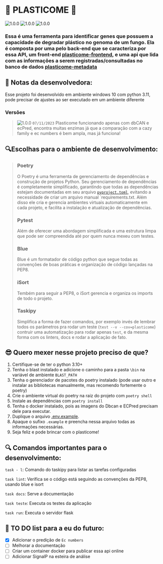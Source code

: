 [tag1-image]: https://img.shields.io/badge/-1.0.0-purple

[python-image]:https://img.shields.io/badge/python-^3.10-yellow
[blast-image]:https://img.shields.io/badge/blast-^2.15-gree
[poetry-image]: https://img.shields.io/badge/poetry-^1.5.1-blue


# 🍄 PLASTICOME 🍄
![1.0.0][python-image] ![1.0.0][poetry-image] ![1.0.0][blast-image]
### Essa é uma ferramenta para identificar genes que possuem a capacidade de degradar plástico no genoma de um fungo. Ela é composta por uma pelo back-end que se caracteriza por essa API, um front-end [plasticome-frontend](https://github.com/blueevee/plasticome-frontend), e uma api que lida com as informações a serem registradas/consultadas no banco de dados [plasticome-metadata](https://github.com/blueevee/plasticome-metadata)

## 💙 Notas da desenvolvedora:
Esse projeto foi desenvolvido em ambiente windows 10 com python 3.11, pode precisar de ajustes ao ser executado em um ambiente diferente

### Versões
>![1.0.0][tag1-image] `07/11/2023`
> Plasticome funcionando apenas com dbCAN e ecPred, encontra muitas enzimas já que a comparação com a cazy family e ec numbers é bem ampla, mas já funciona!

## 🔍Escolhas para o ambiente de desenvolvimento:
> ### Poetry
> O Poetry é uma ferramenta de gerenciamento de dependências e construção de projetos Python. Seu gerenciamento de dependências é completamente simplificado, garantindo que todas as dependências estejam documentadas em seu arquivo  [`pyproject.toml`](pyproject.toml), evitando a necessidade de criar um arquivo manual `requirements.txt. Além disso ele cria e gerencia ambientes virtuais automaticamente em cada projeto, e facilita a instalação e atualização de dependências.
>
> ### Pytest
> Além de oferecer uma abordagem simplificada e uma estrutura limpa que pode ser compreendida até por quem nunca mexeu com testes.
>
> ### Blue
> Blue é um formatador de código python que segue todas as convenções de boas práticas e organização de código lançadas na PEP8.
>
> ### iSort
>Tembém para seguir a PEP8, o iSort gerencia e organiza os imports de todo o projeto.
>
> ### Taskipy
> Simplifica a forma de fazer comandos, por exemplo invés de lembrar todos os parâmetros pra rodar um teste (`test --v --cov=plasticome`) contruir uma automatização para rodar apenas `test`, e da mesma forma com os linters, docs e rodar a aplicação de fato.

## 😎 Quero mexer nesse projeto preciso de que?
1. Certifique-se de ter o python 3.10+
2. Tenha o blast instalado e adicione o caminho para a pasta `\bin` na variável de ambiente `BLAST_PATH`
3. Tenha o gerenciador de pacotes do poetry instalado (pode usar outro e instalar as bibliotecas manualmente, mas recomendo fortemente o poetry)
4. Crie o ambiente virtual do poetry na raiz do projeto com `poetry shell`
5. Instale as dependências com `poetry install`
6. Tenha o docker instalado, pois as imagens do Dbcan e ECPred precisam dele para executar.
6. Duplique o arquivo [.env.example](/plasticome-backend/.env.example).
7. Apaque o sufixo `.example` e preencha nessa arquivo todas as informações necessárias.
7. Seja feliz e pode brincar com o plasticome!

## 🔍 Comandos importantes para o desenvolvimento:
`task - l`: Comando do taskipy para listar as tarefas configuradas

`task lint`: Verifica se o código está seguindo as convenções da PEP8, usando blue e isort

`task docs`: Serve a documentação

`task teste`: Executa os testes da aplicação

`task run`: Executa o servidor flask

## 🧾 TO DO list para a eu do futuro:
- [X] Adicionar o predição de `Ec numbers`
- [ ] Melhorar  a documentação
- [ ] Criar um container docker para publicar essa api online
- [ ] Adicionar SignalP na esteira de análise